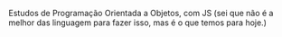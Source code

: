 Estudos de Programação Orientada a Objetos, com JS (sei que não é a melhor das linguagem para fazer isso, mas é o que temos para hoje.)

